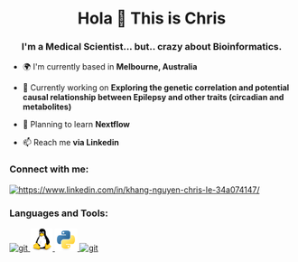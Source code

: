 <h1 align="center">Hola 👋 This is Chris </h1>
<h3 align="center">I'm a Medical Scientist... but.. crazy about Bioinformatics.</h3>

- 🌍 I'm currently based in **Melbourne, Australia**

- 🔭 Currently working on **Exploring the genetic correlation and potential causal relationship between Epilepsy and other traits (circadian and metabolites)**
  
- 🌱 Planning to learn **Nextflow**
  
- 📫 Reach me **via Linkedin**



<h3 align="left">Connect with me:</h3>
<p align="left">
<a href="https://linkedin.com/in/https://www.linkedin.com/in/khang-nguyen-chris-le-34a074147/" target="blank"><img align="center" src="https://raw.githubusercontent.com/rahuldkjain/github-profile-readme-generator/master/src/images/icons/Social/linked-in-alt.svg" alt="https://www.linkedin.com/in/khang-nguyen-chris-le-34a074147/" height="30" width="40" /></a>
</p>

<h3 align="left">Languages and Tools:</h3>
<p align="left"> <a href="https://git-scm.com/" target="_blank" rel="noreferrer"> <img src="https://www.vectorlogo.zone/logos/git-scm/git-scm-icon.svg" alt="git" width="40" height="40"/> </a> <a href="https://www.linux.org/" target="_blank" rel="noreferrer"> <img src="https://raw.githubusercontent.com/devicons/devicon/master/icons/linux/linux-original.svg" alt="linux" width="40" height="40"/> </a> <a href="https://www.python.org" target="_blank" rel="noreferrer"> <img src="https://raw.githubusercontent.com/devicons/devicon/master/icons/python/python-original.svg" alt="python" width="40" height="40"/> <a href="https://www.r-project.org/about.html" target="_blank" rel="noreferrer"> <img src="https://upload.wikimedia.org/wikipedia/commons/1/1b/R_logo.svg" alt="git" width="40" height="40"/> </a> </p>
<!---
Chrixsx/Chrixsx is a ✨ special ✨ repository because its `README.md` (this file) appears on your GitHub profile.
You can click the Preview link to take a look at your changes.
--->
